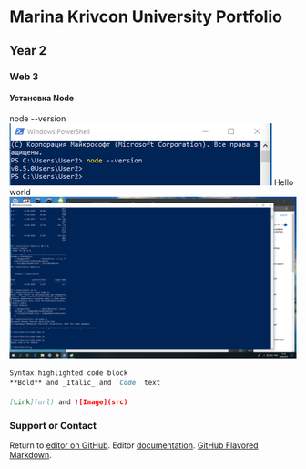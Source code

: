 # Marina Krivcon University Portfolio
## Year 2
### Web 3
####  Установка Node
node --version
![GitHub Logo](/web/1.png)
Hello world
![GitHub Logo](/web/2.png)




```markdown
Syntax highlighted code block
**Bold** and _Italic_ and `Code` text

[Link](url) and ![Image](src)
```
### Support or Contact

Return to [editor on GitHub](https://github.com/Meao/university-portfolio/edit/master/index.md). Editor [documentation](https://help.github.com/categories/github-pages-basics/). [GitHub Flavored Markdown](https://guides.github.com/features/mastering-markdown/).
